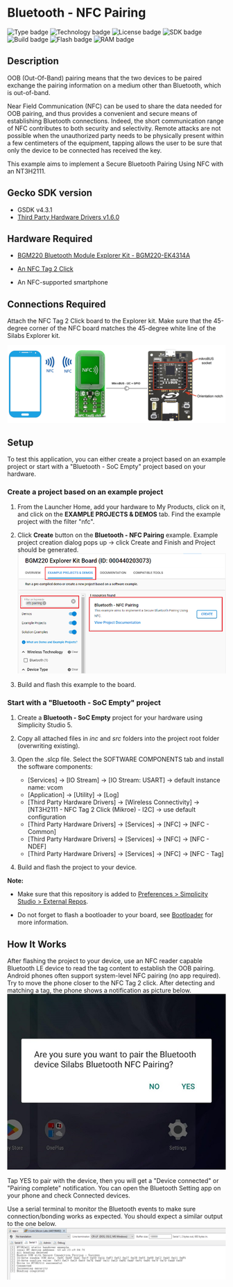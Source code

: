 # Bluetooth - NFC Pairing ##

![Type badge](https://img.shields.io/badge/dynamic/json?url=https://raw.githubusercontent.com/SiliconLabs/application_examples_ci/master/bluetooth_applications/bluetooth_nfc_pairing_common.json&label=Type&query=type&color=green)
![Technology badge](https://img.shields.io/badge/dynamic/json?url=https://raw.githubusercontent.com/SiliconLabs/application_examples_ci/master/bluetooth_applications/bluetooth_nfc_pairing_common.json&label=Technology&query=technology&color=green)
![License badge](https://img.shields.io/badge/dynamic/json?url=https://raw.githubusercontent.com/SiliconLabs/application_examples_ci/master/bluetooth_applications/bluetooth_nfc_pairing_common.json&label=License&query=license&color=green)
![SDK badge](https://img.shields.io/badge/dynamic/json?url=https://raw.githubusercontent.com/SiliconLabs/application_examples_ci/master/bluetooth_applications/bluetooth_nfc_pairing_common.json&label=SDK&query=sdk&color=green)
![Build badge](https://img.shields.io/endpoint?url=https://raw.githubusercontent.com/SiliconLabs/application_examples_ci/master/bluetooth_applications/bluetooth_nfc_pairing_build_status.json)
![Flash badge](https://img.shields.io/badge/dynamic/json?url=https://raw.githubusercontent.com/SiliconLabs/application_examples_ci/master/bluetooth_applications/bluetooth_nfc_pairing_common.json&label=Flash&query=flash&color=blue)
![RAM badge](https://img.shields.io/badge/dynamic/json?url=https://raw.githubusercontent.com/SiliconLabs/application_examples_ci/master/bluetooth_applications/bluetooth_nfc_pairing_common.json&label=RAM&query=ram&color=blue)
## Description ##

OOB (Out-Of-Band) pairing means that the two devices to be paired exchange the pairing information on a medium other than Bluetooth, which is out-of-band.

Near Field Communication (NFC) can be used to share the data needed for OOB pairing, and thus provides a convenient and secure means of establishing Bluetooth connections. Indeed, the short communication range of NFC contributes to both security and selectivity. Remote attacks are not possible when the unauthorized party needs to be physically present within a few centimeters of the equipment, tapping allows the user to be sure that only the device to be connected has received the key.

This example aims to implement a Secure Bluetooth Pairing Using NFC with an NT3H2111.

## Gecko SDK version ##

- GSDK v4.3.1
- [Third Party Hardware Drivers v1.6.0](https://github.com/SiliconLabs/third_party_hw_drivers_extension)

## Hardware Required ##

- [BGM220 Bluetooth Module Explorer Kit - BGM220-EK4314A](https://www.silabs.com/development-tools/wireless/bluetooth/bgm220-explorer-kit?tab=overview)

- [An NFC Tag 2 Click](https://www.mikroe.com/nfc-tag-2-click)

- An NFC-supported smartphone

## Connections Required ##

Attach the NFC Tag 2 Click board to the Explorer kit. Make sure that the 45-degree corner of the NFC board matches the 45-degree white line of the Silabs Explorer kit.

![board](images/hardware_connection.png)

## Setup ##

To test this application, you can either create a project based on an example project or start with a "Bluetooth - SoC Empty" project based on your hardware.

### Create a project based on an example project ###

1. From the Launcher Home, add your hardware to My Products, click on it, and click on the **EXAMPLE PROJECTS & DEMOS** tab. Find the example project with the filter "nfc".

2. Click **Create** button on the **Bluetooth - NFC Pairing** example. Example project creation dialog pops up -> click Create and Finish and Project should be generated.
![create_project](images/create_project.png)

3. Build and flash this example to the board.

### Start with a "Bluetooth - SoC Empty" project ###

1. Create a **Bluetooth - SoC Empty** project for your hardware using Simplicity Studio 5.

2. Copy all attached files in *inc* and *src* folders into the project root folder (overwriting existing).

3. Open the .slcp file. Select the SOFTWARE COMPONENTS tab and install the software components:

    - [Services] → [IO Stream] → [IO Stream: USART] → default instance name: vcom
    - [Application] → [Utility] → [Log]
    - [Third Party Hardware Drivers] → [Wireless Connectivity] → [NT3H2111 - NFC Tag 2 Click (Mikroe) - I2C] → use default configuration
    - [Third Party Hardware Drivers] → [Services] → [NFC] → [NFC - Common]
    - [Third Party Hardware Drivers] → [Services] → [NFC] → [NFC - NDEF]
    - [Third Party Hardware Drivers] → [Services] → [NFC] → [NFC - Tag]

4. Build and flash the project to your device.

**Note:**

- Make sure that this repository is added to [Preferences > Simplicity Studio > External Repos](https://docs.silabs.com/simplicity-studio-5-users-guide/latest/ss-5-users-guide-about-the-launcher/welcome-and-device-tabs).

- Do not forget to flash a bootloader to your board, see [Bootloader](https://github.com/SiliconLabs/bluetooth_applications/blob/master/README.md#bootloader) for more information.

## How It Works ##

After flashing the project to your device, use an NFC reader capable Bluetooth LE device to read the tag content to establish the OOB pairing. Android phones often support system-level NFC pairing (no app required). Try to move the phone closer to the NFC Tag 2 click. After detecting and matching a tag, the phone shows a notification as picture below.
![notify](images/notify.png)

Tap YES to pair with the device, then you will get a "Device connected" or "Pairing complete" notification. You can open the Bluetooth Setting app on your phone and check Connected devices.

Use a serial terminal to monitor the Bluetooth events to make sure connection/bonding works as expected. You should expect a similar output to the one below.
![log](images/log.png)
